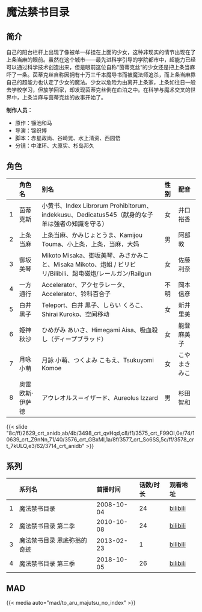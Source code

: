 # 魔法禁书目录


## 简介

自己的阳台栏杆上出现了像被单一样挂在上面的少女，这种非现实的情节出现在了上条当麻的眼前。虽然在这个城市——最先进科学引导的学院都市中，超能力已经可以通过科学技术创造出来，但是眼前这位自称“茵蒂克丝”的少女还是把上条当麻吓了一条。茵蒂克丝自称因拥有十万三千本魔导书而被魔法师追杀，而上条当麻靠自己的超能力也认定了少女的魔法。少女以危险为由离开上条家，上条如往日一般去学校学习，但放学回家，却发现茵蒂克丝倒在血泊之中。在科学与魔术交叉的世界中，上条当麻与茵蒂克丝的故事开始了。

**制作人员：**
- 原作：镰池和马
- 导演：锦织博
- 脚本：赤星政尚、谷崎晃、水上清资、西园悟
- 分镜：中津环、大原实、杉岛邦久

## 角色

|     |   角色名   |   别名  | 性别 |  配音  |
|:--- |:------  |:----      |:---  |:--   |
| 1 | 茵蒂克斯 | 小黄书、Index Librorum Prohibitorum、indekkusu、Dedicatus545（献身的な子羊は強者の知識を守る） | 女 | 井口裕香 |
| 2 | 上条当麻 | 上条当麻、かみじょとうま、Kamijou Touma、小上条，上条，当麻，大妈 | 男 | 阿部敦 |
| 3 | 御坂美琴 | Mikoto Misaka、御坂美琴、みさかみこと、Misaka Mikoto、炮姐 / ビリビリ/Bilibili、超电磁炮/レールガン/Railgun | 女 | 佐藤利奈 |
| 4 | 一方通行 | Accelerator、アクセラレータ、Accelerator、铃科百合子 | 不明 | 岡本信彦 |
| 5 | 白井黑子 | Teleport、白井 黒子、しらい くろこ、Shirai Kuroko、空间移动 | 女 | 新井里美 |
| 6 | 姬神秋沙 | ひめがみ あいさ、Himegami Aisa、吸血殺し（ディープブラッド） | 女 | 能登麻美子 |
| 7 | 月咏小萌 | 月詠 小萌、つくよみ こもえ、Tsukuyomi Komoe | 女 | こやまきみこ |
| 8 | 奥雷欧斯·伊萨德 | アウレオルス＝イザード、Aureolus Izzard | 男 | 杉田智和 |

{{< slide "8c/ff/2629_crt_anidb,ab/4b/3498_crt_qvHqd,c8/f1/3575_crt_F99OI,0e/74/10639_crt_Z9nNn,71/40/3576_crt_GBxMl,1a/8f/3577_crt_So6SS,5c/ff/3578_crt_7kULQ,e3/62/3714_crt_anidb" >}}

## 系列

|     |   系列名   |   首播时间  | 话数/时长  | 观看地址                                                      |
|:---  |:------    |:----      |:---       |:----------------------------------------------------------|
| 1 | 魔法禁书目录 | 2008-10-04 | 24 | [bilibili](https://www.bilibili.com/bangumi/play/ep83810) |
| 2 | 魔法禁书目录 第二季 | 2010-10-08 | 24 | [bilibili](https://www.bilibili.com/bangumi/play/ss964)         |
| 3 | 魔法禁书目录 恩底弥翁的奇迹 | 2013-02-23 | 1 | [bilibili](https://www.bilibili.com/bangumi/play/ss965)         |
| 4 | 魔法禁书目录 第三季 | 2018-10-05 | 26 | [bilibili](https://www.bilibili.com/bangumi/play/ss25617)       |


## MAD

{{< media  auto="mad/to_aru_majutsu_no_index"  >}}
